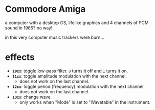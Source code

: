# Commodore Amiga

a computer with a desktop OS, lifelike graphics and 4 channels of PCM sound in 1985? no way!

in this very computer music trackers were born...

# effects

- **`10xx`**: toggle low-pass filter. `0` turns it off and `1` turns it on.
- **`11xx`**: toggle amplitude modulation with the next channel.
  - does not work on the last channel.
- **`12xx`**: toggle period (frequency) modulation with the next channel.
  - does not work on the last channel.
- **`13xx`**: change wave.
  - only works when "Mode" is set to "Wavetable" in the instrument.
